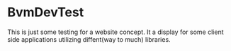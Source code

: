 # BvmDevTest
This is just some testing for a website concept. It a display for some client side applications utilizing diffent(way to much) libraries.
